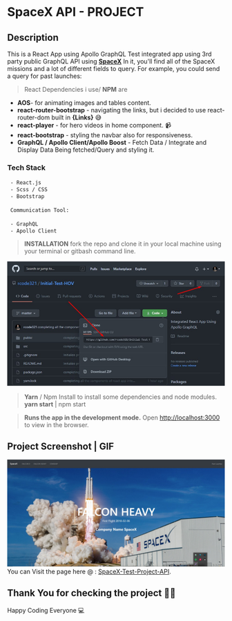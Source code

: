 # SpaceX API - PROJECT


## Description

This is a React App using Apollo GraphQL Test integrated app using 3rd party public GraphQL API using  [**SpaceX**](https://api.spacex.land/graphql/) In it, you'll find all of the SpaceX missions and a lot of different fields to query. For example, you could send a query for past launches:


> React Dependencies i use/ **NPM** are 
* **AOS**- for animating images and tables content.
* **react-router-bootstrap** - navigating the links, but i decided to use react-router-dom built in **{Links}** 😅
* **react-player** - for hero videos in home component. 📹
* **react-bootstrap** - styling the navbar also for responsiveness.
* **GraphQL / Apollo Client/Apollo Boost** - Fetch Data / Integrate and Display Data Being fetched/Query and styling it.

### Tech Stack

```
 - React.js
 - Scss / CSS
 - Bootstrap

 Communication Tool:

 - GraphQL
 - Apollo Client

```
>**INSTALLATION** fork the repo and clone it in your local machine using your terminal or gitbash command line.

![](./ForkGithub.jpg)

> **Yarn** / Npm Install to install some dependencies and node modules. 
> **yarn start** | npm start

  > **Runs the app in the development mode.**
  Open [http://localhost:3000](http://localhost:3000) to view in the browser.
## Project Screenshot | GIF
  ![](./SpaceXScreenshot.jpg)
You can Visit the page here @ : [SpaceX-Test-Project-API](https://dazzling-brattain-b7404e.netlify.app/ "The best search engine for privacy").



  ## Thank You for checking the project 🙂😊
  Happy Coding Everyone 💻 
